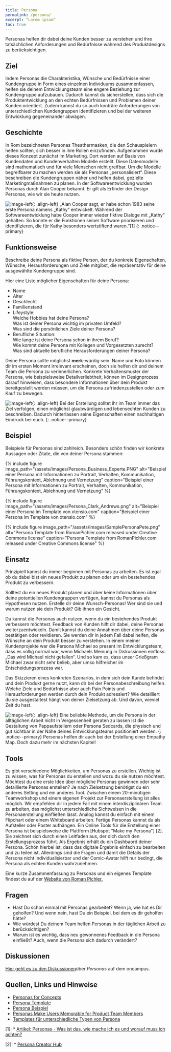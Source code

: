 ```yaml
---
title: Persona
permalink: /persona/
excerpt: “Lorem ipsum”
toc: true
---
```



Personas helfen dir dabei deine Kunden besser zu verstehen und ihre tatsächlichen Anforderungen und Bedürfnisse während des Produktdesigns zu berücksichtigen. 

## Ziel
Indem Personas die Charakteristika, Wünsche und Bedürfnisse einer Kundengruppe in Form eines einzelnen Individuums zusammenfassen, 
helfen sie deinem Entwicklungsteam eine engere Beziehung zur Kundengruppe aufzubauen. Dadurch kannst du sicherstellen, 
dass sich die Produktentwicklung an den echten Bedürfnissen und Problemen deiner Kunden orientiert.
Zudem kannst du so auch konträre Anforderungen von unterschiedlichen Kundengruppen identifizieren und bei der weiteren Entwicklung gegeneinander abwägen.

## Geschichte 
In Rom bezeichneten Personas Theathermasken, die den Schauspielern helfen sollten, sich besser in ihre Rollen einzufinden. 
Aufgenommen wurde dieses Konzept zunächst im Marketing. Dort werden auf Basis von Kundendaten und Kundenverhalten Modelle erstellt. 
Diese Datenmodelle sind mathematisch und für viele Menschen nicht greifbar. Um die Modelle begreifbarer zu machen werden sie als Personas „personalisiert“. 
Diese beschreiben die Kundengruppen näher und helfen dabei, gezielte Marketingmaßnahmen zu planen.
In der Softwareentwicklung wurden Personas durch Alan Cooper bekannt. Er gilt als Erfinder der Design Personas, wie wir sie heute nutzen.

![image-left][image-1]{: .align-left}
„Alan Cooper sagt, er habe schon 1983 seine erste Persona namens „Kathy“ entwickelt. Während der Softwareentwicklung habe Cooper immer wieder fiktive Dialoge mit „Kathy“ gehalten. 
So konnte er die Funktionen seiner Software priorisieren und identifizieren, die für Kathy besonders wertstiftend waren.“[1]
{: .notice--primary}


## Funktionsweise
Beschreibe deine Persona als fiktive Person, der du konkrete Eigenschaften, Wünsche, Herausforderungen und Ziele mitgibst, die repräsentativ für deine ausgewählte Kundengruppe sind.

Hier eine Liste möglicher Eigenschaften für deine Persona: 
* Name
* Alter
* Geschlecht
* Familienstand
* Lifeystyle:
<br> Welche Hobbies hat deine Persona?
<br> Was ist deiner Persona wichtig im privaten Umfeld?
<br> Was sind die persönlichen Ziele deiner Persona?
* Berufliche Situation:
<br> Wie lange ist deine Persona schon in ihrem Beruf?
<br> Wie kommt deine Persona mit Kollegen und Vorgesetzten zurecht?
<br> Was sind aktuelle berufliche Herausforderungen deiner Persona?

Deine Persona sollte möglichst **merk**-würdig sein. Name und Foto können dir im ersten Moment irrelevant erscheinen, 
doch sie helfen dir und deinem Team die Persona zu verinnerlichen. Konkrete Verhaltensmuster der Persona, wie beispielsweise Detailverliebtheit, 
können im Designprozess darauf hinweisen, dass besondere Informationen über dein Produkt bereitgestellt werden müssen, um die Persona zufriedenzustellen oder zum Kauf zu bewegen. 

![image-left][image-1]{: .align-left}
Bei der Erstellung solltet ihr im Team immer das Ziel verfolgen, einen möglichst glaubwürdigen und lebensechten Kunden zu beschreiben. 
Dadurch hinterlassen seine Eigenschaften einen nachhaltigen Eindruck bei euch.
{: .notice--primary}

## Beispiel
Beispiele für Personas sind zahlreich. Besonders schön finden wir konkrete Aussagen oder Zitate, die von deiner Persona stammen:

{% include figure image_path="/assets/images/Persona_Business_Experte.PNG" alt="Beispiel einer Persona mit Informationen zu Portrait, Verhalten, Kommunikation, Führungskontext, Ablehnung und Vernetzung" caption="Beispiel einer Persona mit Informationen zu Portrait, Verhalten, Kommunikation, Führungskontext, Ablehnung und Vernetzung" %}

{% include figure image_path="/assets/images/Persona_Clark_Andrews.png" alt="Beispiel einer Persona im Template von xtensio.com" caption="Beispiel einer Persona im Template von xtensio.com" %} 

{% include figure image_path="/assets/images/SamplePersonaPete.png" alt="Persona Template from RomanPichler.com released under Creative Commons license" caption="Persona Template from RomanPichler.com released under Creative Commons license" %}


## Einsatz
Prinzipiell kannst du immer beginnen mit Personas zu arbeiten. Es ist egal ob du dabei bist ein neues Produkt zu planen oder um ein bestehendes Produkt zu verbessern.

Solltest du ein neues Produkt planen und über keine Informationen über deine potentiellen Kundengruppen verfügen, kannst du Personas als Hypothesen nutzen. 
Erstelle dir deine Wunsch-Personas! Wer sind sie und warum nutzen sie dein Produkt? Gib ihnen ein Gesicht.

Du kannst die Personas auch nutzen, wenn du ein bestehendes Produkt verbessern möchtest. Feedback von Kunden hilft dir dabei, deine Personas weiterzuentwickeln. 
Damit kannst du deine Annahmen über deine Personas bestätigen oder revidieren. Sie werden dir in jedem Fall dabei helfen, die Wünsche an dein Produkt besser zu verstehen. 
In einem meiner Kundenprojekte war die Persona Michael so present im Entwicklungsteam, dass es völlig normal war, wenn Michaels Meinung in Diskussionen einfloss: 
„Das wird Michael nicht gefallen“. Und so kam es, dass unser Grießgram Michael zwar nicht sehr belieb, aber umso hilfreicher im Entscheidungsprozess war.

Das Skizzieren eines konkreten Szenarios, in dem sich dein Kunde befindet und dein Produkt gerne nutzt, kann dir bei der Personabeschreibung helfen.
Welche Ziele und Bedürfnisse aber auch Pain Points und Herausforderungen werden durch dein Produkt adressiert?
Wie detailliert du sie ausgestaltest hängt von deiner Zielsetzung ab. Und davon, wieviel Zeit du hast.

![image-left][image-1]{: .align-left}
Eine beliebte Methode, um die Persona in der alltäglichen Arbeit nicht in Vergessenheit geraten zu lassen ist die Gestaltung von Pappaufstellern oder Persona Sedcards, 
die physisch und gut sichtbar in der Nähe deines Entwicklungsteams positioniert werden.
{: .notice--primary}
Personas helfen dir auch bei der Erstellung einer Empathy Map. Doch dazu mehr im nächsten Kapitel!

## Tools
Es gibt verschiedene Möglichkeiten, um Personas zu erstellen. Wichtig ist zu wissen, was für Personas du erstellen und wozu du sie nutzen möchtest. 
Möchtest du eine erste Idee über mögliche Personas gewinnen oder sehr detaillierte Personas erstellen? Je nach Zielsetzung benötigst du ein anderes Setting und ein anderes Tool.
Zwischen einem 20-minütigen Teamworkshop und einem eigenen Projekt zur Personaerstellung ist alles möglich. 
Wir empfehlen dir in jedem Fall mit einem interdisziplinären Team zu arbeiten, das möglichst unterschiedliche Sichtweisen in die Personaerstellung einfließen lässt. 
Analog kannst du einfach mit einem Flipchart oder einem Whiteboard arbeiten. Fertige Personas kannst du als Aufsteller oder Poster aufhängen. 
Ein Online Tools für die Erstellung einer Persona ist beispielsweise die Plattform [Hubspot "Make my Persona"] [2]. Sie zeichnet sich durch einen Leitfaden aus, 
der dich durch den Erstellungsprozess führt. Als Ergebnis erhält du ein Dashbaord deiner Persona. Schön hierbei ist, dass das digitale Ergebnis einfach zu bearbeiten 
und zu teilen ist. Allerdings sind die Fragen und damit die Details der Persona nicht individualisierbar und der Comic-Avatar hilft nur bedingt, 
die Persona als echten Kunden wahrzunehmen.

Eine kurze Zusammenfassung zu Personas und ein eigenes Template findest du auf der [Website von Roman Pichler.](https://www.romanpichler.com/tools/the-persona-template)

## Fragen
* Hast Du schon einmal mit Personas gearbeitet? Wenn ja, wie hat es Dir geholfen? Und wenn nein, hast Du ein Beispiel, bei dem es dir geholfen hätte?
* Wie würdest Du deinem Team helfen Personas in der täglichen Arbeit zu berücksichtigen?
* Warum ist es wichtig, dass neu gewonnenes Feedback in die Persona einfließt? Auch, wenn die Persona sich dadurch verändert?

## Diskussionen
[Hier geht es zu den Diskussionen][3]über *Personas* auf dem oncampus.

## Quellen, Links und Hinweise
* [Personas for Concepts](https://challenges.openideo.com/blog/personas-for-concepts)
* [Persona Template](https://www.romanpichler.com/tools/the-persona-template)
* [Persona Beispiel](https://www.romanpichler.com/blog/persona-template-for-agile-product-management/)
* [Personas Make Users Memorable for Product Team Members](https://www.nngroup.com/articles/persona/)
* [Templates für unterschiedliche Typen von Persona](https://xtensio.com/user-persona/)

[1]: * [Artikel: Personas - Was ist das, wie mache ich es und worauf muss ich achten?](https://www.muuuh.de/hub/consulting/personas-was-ist-das-wie-mache-ich-es-und-worauf-muss-ich-achten)

[2]: * [Persona Creator Hub](https://www.hubspot.de/make-my-persona)

[3]: https://www.oncampus.de/course/weiterbildung/moocs/apomooc/section-5/47469-aufgabenforum-von-der-idee-zur-persona

[image-1]:	(/assets/images/read-light-idea.png)



